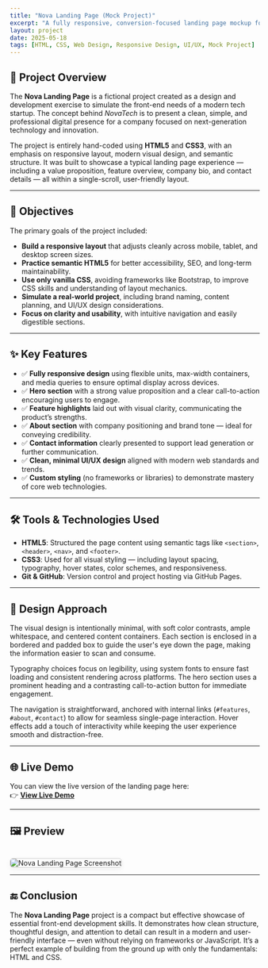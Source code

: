 ```yaml
---
title: "Nova Landing Page (Mock Project)"
excerpt: "A fully responsive, conversion-focused landing page mockup for a fictional tech company, built from scratch using semantic HTML and modern CSS."
layout: project
date: 2025-05-18
tags: [HTML, CSS, Web Design, Responsive Design, UI/UX, Mock Project]
---
```


## 🧪 Project Overview

The **Nova Landing Page** is a fictional project created as a design and development exercise to simulate the front-end needs of a modern tech startup. The concept behind *NovaTech* is to present a clean, simple, and professional digital presence for a company focused on next-generation technology and innovation.

The project is entirely hand-coded using **HTML5** and **CSS3**, with an emphasis on responsive layout, modern visual design, and semantic structure. It was built to showcase a typical landing page experience — including a value proposition, feature overview, company bio, and contact details — all within a single-scroll, user-friendly layout.

---

## 🎯 Objectives

The primary goals of the project included:

- **Build a responsive layout** that adjusts cleanly across mobile, tablet, and desktop screen sizes.
- **Practice semantic HTML5** for better accessibility, SEO, and long-term maintainability.
- **Use only vanilla CSS**, avoiding frameworks like Bootstrap, to improve CSS skills and understanding of layout mechanics.
- **Simulate a real-world project**, including brand naming, content planning, and UI/UX design considerations.
- **Focus on clarity and usability**, with intuitive navigation and easily digestible sections.

---

## ✨ Key Features

- ✅ **Fully responsive design** using flexible units, max-width containers, and media queries to ensure optimal display across devices.
- ✅ **Hero section** with a strong value proposition and a clear call-to-action encouraging users to engage.
- ✅ **Feature highlights** laid out with visual clarity, communicating the product’s strengths.
- ✅ **About section** with company positioning and brand tone — ideal for conveying credibility.
- ✅ **Contact information** clearly presented to support lead generation or further communication.
- ✅ **Clean, minimal UI/UX design** aligned with modern web standards and trends.
- ✅ **Custom styling** (no frameworks or libraries) to demonstrate mastery of core web technologies.

---

## 🛠️ Tools & Technologies Used

- **HTML5**: Structured the page content using semantic tags like `<section>`, `<header>`, `<nav>`, and `<footer>`.
- **CSS3**: Used for all visual styling — including layout spacing, typography, hover states, color schemes, and responsiveness.
- **Git & GitHub**: Version control and project hosting via GitHub Pages.

---

## 🎨 Design Approach

The visual design is intentionally minimal, with soft color contrasts, ample whitespace, and centered content containers. Each section is enclosed in a bordered and padded box to guide the user's eye down the page, making the information easier to scan and consume.

Typography choices focus on legibility, using system fonts to ensure fast loading and consistent rendering across platforms. The hero section uses a prominent heading and a contrasting call-to-action button for immediate engagement.

The navigation is straightforward, anchored with internal links (`#features`, `#about`, `#contact`) to allow for seamless single-page interaction. Hover effects add a touch of interactivity while keeping the user experience smooth and distraction-free.

---

## 🌐 Live Demo

You can view the live version of the landing page here:  
👉 [**View Live Demo**](https://mashiyat210031.github.io/nova-landing-page/)

---

## 🖼️ Preview

<img src="/assets/css/images/nova-preview.jpeg" alt="Nova Landing Page Screenshot" style="max-width: 100%; height: auto; border: 1px solid #ccc; border-radius: 6px; box-shadow: 0 4px 12px rgba(0,0,0,0.05); margin-top: 1rem;">

---


## 🔚 Conclusion

The **Nova Landing Page** project is a compact but effective showcase of essential front-end development skills. It demonstrates how clean structure, thoughtful design, and attention to detail can result in a modern and user-friendly interface — even without relying on frameworks or JavaScript. It’s a perfect example of building from the ground up with only the fundamentals: HTML and CSS.

